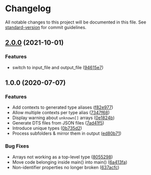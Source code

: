 # Changelog

All notable changes to this project will be documented in this file. See [standard-version](https://github.com/conventional-changelog/standard-version) for commit guidelines.

## [2.0.0](https://github.com/aspect-dev/json-dts-generator/compare/v1.0.0...v2.0.0) (2021-10-01)


### Features

* switch to input_file and output_file ([94615e7](https://github.com/aspect-dev/json-dts-generator/commit/94615e75ff83625d3e8fba99df8c11765b19c22b))

## 1.0.0 (2020-07-07)


### Features

* Add contexts to generated type aliases ([f82e977](https://github.com/Asha20/json-dts-generator/commit/f82e977829b05581fac8d6358be322daab77369f))
* Allow multiple contexts per type alias ([7347f68](https://github.com/Asha20/json-dts-generator/commit/7347f687cb02354aa7e5073f2ebd776c616d66bb))
* Display warning about `unknown[]` arrays ([0e1824b](https://github.com/Asha20/json-dts-generator/commit/0e1824bd51e778717c3f5c8c1f88a41f006f0a80))
* Generate DTS files from JSON files ([7ad41f5](https://github.com/Asha20/json-dts-generator/commit/7ad41f5eb9758e832c88ffbfa24413cb732a48e4))
* Introduce unique types ([0b735d2](https://github.com/Asha20/json-dts-generator/commit/0b735d266de3d9a2e60de3dbe82e2e1fc7dad8cb))
* Process subfolders & mirror them in output ([ed80b71](https://github.com/Asha20/json-dts-generator/commit/ed80b7148933efdf6909e89b6ec2dd83545ce436))


### Bug Fixes

* Arrays not working as a top-level type ([8055298](https://github.com/Asha20/json-dts-generator/commit/805529895dcdaee36874ee859dd8038258cd7807))
* Move code belonging inside main() into main() ([6a413fa](https://github.com/Asha20/json-dts-generator/commit/6a413fa04035714662483b73564b3ede6a02d5cf))
* Non-identifier properties no longer broken ([637acfc](https://github.com/Asha20/json-dts-generator/commit/637acfc405e494ddc146008624648160f47b183f))
